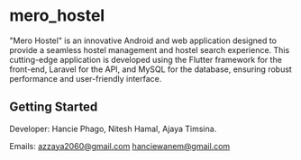 # mero_hostel

"Mero Hostel" is an innovative Android and web application designed to provide a seamless hostel management and hostel search experience. This cutting-edge application is developed using the Flutter framework for the front-end, Laravel for the API, and MySQL for the database, ensuring robust performance and user-friendly interface.

## Getting Started

Developer: Hancie Phago,
Nitesh Hamal,
Ajaya Timsina.

Emails:
azzaya2060@gmail.com
hanciewanem@gmail.com
